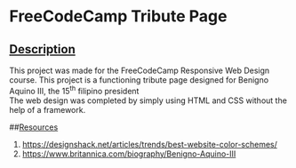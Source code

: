 # FreeCodeCamp Tribute Page

## <ins>Description</ins>
This project was made for the FreeCodeCamp Responsive Web Design course. This project is a functioning tribute page designed for Benigno Aquino III, the 15<sup>th</sup> filipino president<br>
The web design was completed by simply using HTML and CSS without the help of a framework.

##<ins>Resources</ins>
1. https://designshack.net/articles/trends/best-website-color-schemes/<br>
2. https://www.britannica.com/biography/Benigno-Aquino-III